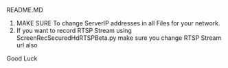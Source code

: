README.MD

1) MAKE SURE To change ServerIP addresses in all Files for your network.
2) If you want to record RTSP Stream using ScreenRecSecuredHdRTSPBeta.py make sure you change RTSP Stream url also

Good Luck
